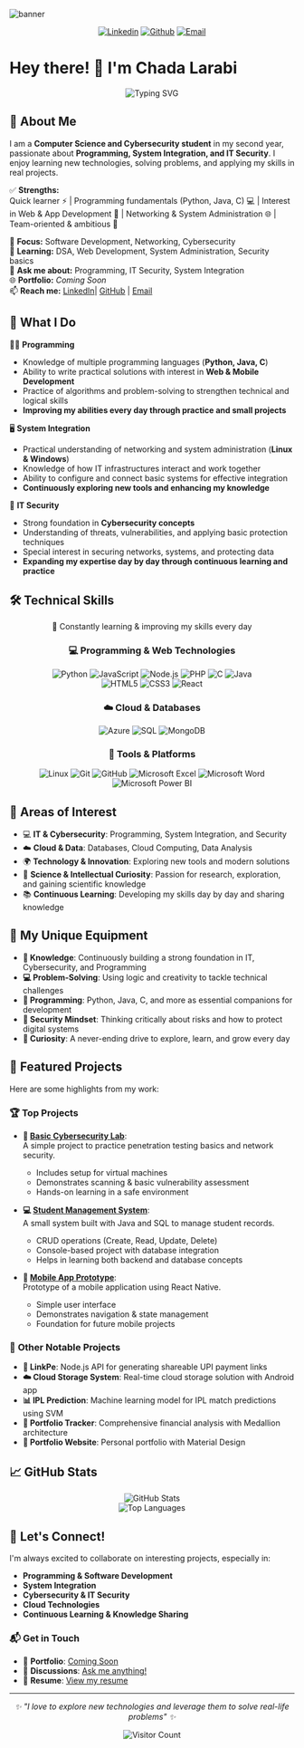 ![banner](banner33.jpg)
<div align="center">

[![Linkedin](https://img.shields.io/badge/linkedin-%230077B5.svg?&style=for-the-badge&logo=linkedin&logoColor=white)](https://www.linkedin.com/in/chada-larabi)
[![Github](https://img.shields.io/badge/github-%23121011.svg?&style=for-the-badge&logo=github&logoColor=white)](https://github.com/chadalarabi69-ai)
[![Email](https://img.shields.io/badge/email-D14836.svg?&style=for-the-badge&logo=gmail&logoColor=white)](mailto:chadalarabi69@gmail.com)

</div>

# Hey there! 👋 I'm Chada Larabi

<div align="center">
  <!-- Banner -->
  

  <!-- Typing SVG (لون #4adedd وخط برمجي) -->
  <img src="https://readme-typing-svg.herokuapp.com?font=Fira+Code&size=30&duration=3000&pause=1000&color=4adedd&background=00000000&center=true&vCenter=true&width=600&height=100&lines=Computer+Science+Student;Programming;System+Integration;IT+Security" alt="Typing SVG" />
</div>

## 🚀 About Me


I am a **Computer Science and Cybersecurity student** in my second year, passionate about **Programming, System Integration, and IT Security**. I enjoy learning new technologies, solving problems, and applying my skills in real projects.  

✅ **Strengths:**  
Quick learner ⚡ | Programming fundamentals (Python, Java, C) 💻 | Interest in Web & App Development 📱 | Networking & System Administration 🌐 | Team-oriented & ambitious 🤝  

🔭 **Focus:** Software Development, Networking, Cybersecurity  
🌱 **Learning:** DSA, Web Development, System Administration, Security basics  
💬 **Ask me about:** Programming, IT Security, System Integration  
🌐 **Portfolio:** *Coming Soon*  
📫 **Reach me:** [LinkedIn](https://www.linkedin.com/in/chada-larabi)| [GitHub](https://github.com/chadalarabi69-ai) | [Email](mailto:chadalarabi69@gmail.com)  
## 💼 What I Do

👩‍💻 **Programming**  
- Knowledge of multiple programming languages (**Python, Java, C**)  
- Ability to write practical solutions with interest in **Web & Mobile Development**  
- Practice of algorithms and problem-solving to strengthen technical and logical skills  
- **Improving my abilities every day through practice and small projects**  

🖥️ **System Integration**  
- Practical understanding of networking and system administration (**Linux & Windows**)  
- Knowledge of how IT infrastructures interact and work together  
- Ability to configure and connect basic systems for effective integration  
- **Continuously exploring new tools and enhancing my knowledge**  

🔐 **IT Security**  
- Strong foundation in **Cybersecurity concepts**  
- Understanding of threats, vulnerabilities, and applying basic protection techniques  
- Special interest in securing networks, systems, and protecting data  
- **Expanding my expertise day by day through continuous learning and practice**  

## 🛠️ Technical Skills 

<div align="center">

🚀 Constantly learning & improving my skills every day  

### 💻 Programming & Web Technologies  
![Python](https://img.shields.io/badge/Python-3776AB?style=for-the-badge&logo=python&logoColor=white)
![JavaScript](https://img.shields.io/badge/JavaScript-F7DF1E?style=for-the-badge&logo=javascript&logoColor=black)
![Node.js](https://img.shields.io/badge/Node.js-339933?style=for-the-badge&logo=nodedotjs&logoColor=white)
![PHP](https://img.shields.io/badge/PHP-777BB4?style=for-the-badge&logo=php&logoColor=white)
![C](https://img.shields.io/badge/C-00599C?style=for-the-badge&logo=c&logoColor=white)
![Java](https://img.shields.io/badge/Java-007396?style=for-the-badge&logo=java&logoColor=white)  
![HTML5](https://img.shields.io/badge/HTML5-E34F26?style=for-the-badge&logo=html5&logoColor=white)
![CSS3](https://img.shields.io/badge/CSS3-1572B6?style=for-the-badge&logo=css3&logoColor=white)
![React](https://img.shields.io/badge/React-61DAFB?style=for-the-badge&logo=react&logoColor=black)  

### ☁️ Cloud & Databases  
![Azure](https://img.shields.io/badge/Azure-0089D6?style=for-the-badge&logo=microsoftazure&logoColor=white)
![SQL](https://img.shields.io/badge/SQL-003B57?style=for-the-badge&logo=databricks&logoColor=white)
![MongoDB](https://img.shields.io/badge/MongoDB-47A248?style=for-the-badge&logo=mongodb&logoColor=white)  

### 🧰 Tools & Platforms  
![Linux](https://img.shields.io/badge/Linux-FCC624?style=for-the-badge&logo=linux&logoColor=black)
![Git](https://img.shields.io/badge/Git-F05032?style=for-the-badge&logo=git&logoColor=white)
![GitHub](https://img.shields.io/badge/GitHub-181717?style=for-the-badge&logo=github&logoColor=white)
![Microsoft Excel](https://img.shields.io/badge/Excel-217346?style=for-the-badge&logo=microsoft-excel&logoColor=white)
![Microsoft Word](https://img.shields.io/badge/Word-2B579A?style=for-the-badge&logo=microsoft-word&logoColor=white)
![Microsoft Power BI](https://img.shields.io/badge/Power%20BI-F2C811?style=for-the-badge&logo=powerbi&logoColor=black)


</div>

## 🎯 Areas of Interest


- 💻 **IT & Cybersecurity**: Programming, System Integration, and Security  
- ☁️ **Cloud & Data**: Databases, Cloud Computing, Data Analysis  
- 🌍 **Technology & Innovation**: Exploring new tools and modern solutions  
- 🔬 **Science & Intellectual Curiosity**: Passion for research, exploration, and gaining scientific knowledge  
- 📚 **Continuous Learning**: Developing my skills day by day and sharing knowledge  

</div>


## 🎪 My Unique Equipment  

- **🧠 Knowledge**: Continuously building a strong foundation in IT, Cybersecurity, and Programming  
- **💻 Problem-Solving**: Using logic and creativity to tackle technical challenges  
- **🐍 Programming**: Python, Java, C, and more as essential companions for development  
- **🔐 Security Mindset**: Thinking critically about risks and how to protect digital systems  
- **🚀 Curiosity**: A never-ending drive to explore, learn, and grow every day  

## 🌟 Featured Projects  


Here are some highlights from my work:  

### 🏆 **Top Projects**  

- **🔐 [Basic Cybersecurity Lab](https://github.com/YourUsername/Cybersecurity-Lab)**:  
  A simple project to practice penetration testing basics and network security.  
  - Includes setup for virtual machines  
  - Demonstrates scanning & basic vulnerability assessment  
  - Hands-on learning in a safe environment  

- **💻 [Student Management System](https://github.com/YourUsername/Student-Management-System)**:  
  A small system built with Java and SQL to manage student records.  
  - CRUD operations (Create, Read, Update, Delete)  
  - Console-based project with database integration  
  - Helps in learning both backend and database concepts  

- **📱 [Mobile App Prototype](https://github.com/YourUsername/Mobile-App-Prototype)**:  
  Prototype of a mobile application using React Native.  
  - Simple user interface  
  - Demonstrates navigation & state management  
  - Foundation for future mobile projects

### 🚀 **Other Notable Projects**

- **🔗 LinkPe**: Node.js API for generating shareable UPI payment links
- **☁️ Cloud Storage System**: Real-time cloud storage solution with Android app
- **📊 IPL Prediction**: Machine learning model for IPL match predictions using SVM
- **💼 Portfolio Tracker**: Comprehensive financial analysis with Medallion architecture
- **🎨 Portfolio Website**: Personal portfolio with Material Design

## 📈 GitHub Stats

<div align="center">
  <img src="https://github-readme-stats.vercel.app/api?username=chadalarabi69-ai&show_icons=true&theme=radical&token=MYTOKEN" alt="GitHub Stats" />
</div>  

<div align="center">
  <img src="https://github-readme-stats.vercel.app/api/top-langs/?username=chadalarabi69-ai&layout=compact&theme=radical&token=MYTOKEN" alt="Top Languages" />
</div>


## 🤝 Let's Connect! 

I'm always excited to collaborate on interesting projects, especially in:  
- **Programming & Software Development**  
- **System Integration**  
- **Cybersecurity & IT Security**  
- **Cloud Technologies**  
- **Continuous Learning & Knowledge Sharing**  

### 📬 Get in Touch  
- 💼 **Portfolio**: [Coming Soon](#)  
- 💬 **Discussions**: [Ask me anything!](https://github.com/chadalarabi69-ai)  
- 📄 **Resume**: [View my resume](#)  

---

<div align="center">
  <i>✨ "I love to explore new technologies and leverage them to solve real-life problems" ✨</i>
  
  ![Visitor Count](https://komarev.com/ghpvc/?username=chadalarabi69-ai&style=for-the-badge)
</div>
